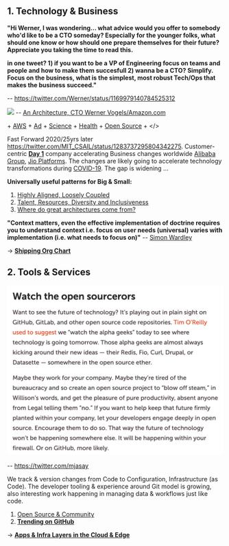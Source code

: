 ## 1. Technology & Business

**"Hi Werner, I was wondering... what advice would you offer to somebody who'd like to be a CTO someday? Especially for the younger folks, what should one know or how should one prepare themselves for their future? Appreciate you taking the time to read this.**

**in one tweet? 1) if you want to be a VP of Engineering focus on teams and people and how to make them succesfull 2) wanna be a CTO? Simplify.  Focus on the business, what is the simplest, most robust Tech/Ops that makes the business succeed."**

-- https://twitter.com/Werner/status/1169979140784525312

![](images/Werner.png)
-- [An Architecture, CTO Werner Vogels/Amazon.com](https://queue.acm.org/detail.cfm?id=1142065)

\+ [AWS](https://aws.amazon.com/) + [Ad](https://advertising.amazon.com/) + [Science](https://www.amazon.science/) + [Health](https://amazon.care/) + [Open Source](https://amzn.github.io/) + </>

Fast Forward 2020/25yrs later https://twitter.com/MIT_CSAIL/status/1283737295804342275. Customer-centric [**Day 1**](https://www.sec.gov/Archives/edgar/data/1018724/000119312517120198/d373368dex991.htm) company accelerating Business changes worldwide [Alibaba Group](https://en.wikipedia.org/wiki/Alibaba_Group), [Jio Platforms](https://en.wikipedia.org/wiki/Jio_Platforms). The changes are likely going to accelerate technology transformations during [COVID-19](images/COVID.png). The gap is widening ...

**Universally useful patterns for Big & Small:**
1. [Highly Aligned, Loosely Coupled](https://jobs.netflix.com/culture)
2. [Talent, Resources, Diversity and Inclusiveness](https://github.com/jamiehannaford/diversity)
3. [Where do great architectures come from?](https://www.oreilly.com/radar/where-do-great-architectures-come-from/)

**"Context matters, even the effective implementation of doctrine requires you to understand context i.e. focus on user needs (universal) varies with implementation (i.e. what needs to focus on)"** 
-- [Simon Wardley](https://twitter.com/swardley)

-> [**Shipping Org Chart**](https://lightstep.com/blog/the-only-good-reason-to-adopt-microservices/) 

## 2. Tools & Services
![](images/open%20source.jpeg)

-- https://twitter.com/mjasay 

We track & version changes from Code to Configuration, Infrastructure (as Code). The developer tooling & experience around Git model is growing, also interesting work happening in managing data & workflows just like code.

1. [Open Source & Community](https://www.youtube.com/watch?v=jiaLsxjBeOQ)
2. [**Trending on GitHub**](https://github.com/trending)

-> [**Apps & Infra Layers in the Cloud & Edge**](Patterns/Stuff.md)
